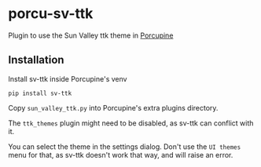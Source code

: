 # porcu-sv-ttk
Plugin to use the Sun Valley ttk theme in [Porcupine](https://github.com/Akuli/porcupine)

## Installation

Install sv-ttk inside Porcupine's venv
```
pip install sv-ttk
```

Copy `sun_valley_ttk.py` into Porcupine's extra plugins directory.

The `ttk_themes` plugin might need to be disabled, as sv-ttk can conflict with it.

You can select the theme in the settings dialog. Don't use the `UI themes` menu for that, as sv-ttk doesn't work that way, and will raise an error.
